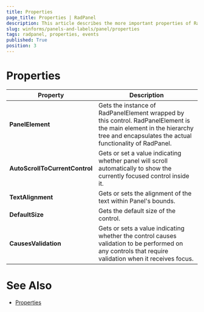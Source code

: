 ```yaml
---
title: Properties
page_title: Properties | RadPanel
description: This article describes the more important properties of RadPanel.
slug: winforms/panels-and-labels/panel/properties
tags: radpanel, properties, events
published: True
position: 3
---
```


# Properties

|Property|Description|
|------|------|
|__PanelElement__|Gets the instance of RadPanelElement wrapped by this control. RadPanelElement is the main element in the hierarchy tree and encapsulates the actual functionality of RadPanel.|
|__AutoScrollToCurrentControl__|Gets or set a value indicating whether panel will scroll automatically to show the currently focused control inside it.|
|__TextAlignment__|Gets or sets the alignment of the text within Panel's bounds.|
|__DefaultSize__|Gets the default size of the control.|
|__CausesValidation__|Gets or sets a value indicating whether the control causes validation to be performed on any controls that require validation when it receives focus.|


# See Also

* [Properties](http://docs.telerik.com/devtools/winforms/api/html/properties_t_telerik_wincontrols_ui_radpanel.htm)
